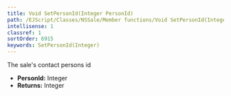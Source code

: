 ```yaml
---
title: Void SetPersonId(Integer PersonId)
path: /EJScript/Classes/NSSale/Member functions/Void SetPersonId(Integer p_0)
intellisense: 1
classref: 1
sortOrder: 6915
keywords: SetPersonId(Integer)
---
```



The sale's contact persons id



* **PersonId:** Integer
* **Returns:** Integer


